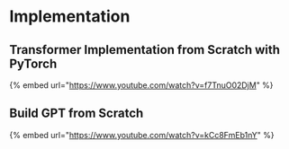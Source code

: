 # Implementation

## Transformer Implementation from Scratch with PyTorch

{% embed url="https://www.youtube.com/watch?v=f7TnuO02DjM" %}

## Build GPT from Scratch



{% embed url="https://www.youtube.com/watch?v=kCc8FmEb1nY" %}

##

